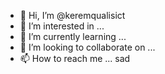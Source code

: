 - 👋 Hi, I’m @keremqualisict
- 👀 I’m interested in ...
- 🌱 I’m currently learning ...
- 💞️ I’m looking to collaborate on ...
- 📫 How to reach me ...
sad
<!---
keremqualisict/keremqualisict is a ✨ special ✨ repository because its `README.md` (this file) appears on your GitHub profile.
You can click the Preview link to take a look at your changes.
--->
